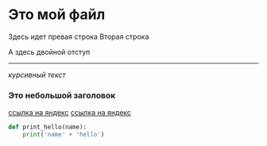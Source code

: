 # Это мой файл 

Здесь идет превая строка
Вторая строка

А здесь двойной отступ

----

*курсивный текст*

### Это небольшой заголовок

[ссылка на яндекс](https://www.ya.ru)
[ссылка на яндекс](https://www.ya.ru "YY")

```Python
def print_hello(name):
    print('name' + 'hello')

```

